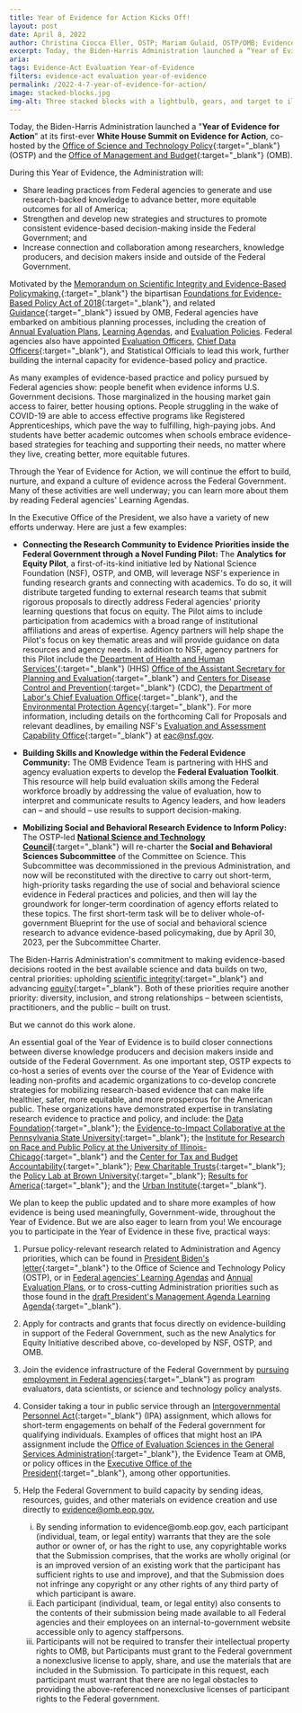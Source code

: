 ```yaml
---
title: Year of Evidence for Action Kicks Off!
layout: post
date: April 8, 2022
author: Christina Ciocca Eller, OSTP; Mariam Gulaid, OSTP/OMB; Evidence Team, OMB
excerpt: Today, the Biden-Harris Administration launched a “Year of Evidence for Action” at its first-ever White House Summit on Evidence for Action, co-hosted by the Office of Science and Technology Policy (OSTP) and the Office of Management and Budget (OMB). 
aria: 
tags: Evidence-Act Evaluation Year-of-Evidence
filters: evidence-act evaluation year-of-evidence
permalink: /2022-4-7-year-of-evidence-for-action/
image: stacked-blocks.jpg
img-alt: Three stacked blocks with a lightbulb, gears, and target to illustrate ideas leading to action.
---
```


Today, the Biden-Harris Administration launched a &quot;**Year of Evidence for Action**&quot; at its first-ever **White House Summit on Evidence for Action**, co-hosted by the [Office of Science and Technology Policy](https://www.whitehouse.gov/ostp){:target="_blank"} (OSTP) and the [Office of Management and Budget](https://www.whitehouse.gov/omb){:target="_blank"} (OMB).

During this Year of Evidence, the Administration will:

- Share leading practices from Federal agencies to generate and use research-backed knowledge to advance better, more equitable outcomes for all of America;
- Strengthen and develop new strategies and structures to promote consistent evidence-based decision-making inside the Federal Government; and
- Increase connection and collaboration among researchers, knowledge producers, and decision makers inside and outside of the Federal Government.

Motivated by the [Memorandum on Scientific Integrity and Evidence-Based Policymaking,](https://www.whitehouse.gov/briefing-room/presidential-actions/2021/01/27/memorandum-on-restoring-trust-in-government-through-scientific-integrity-and-evidence-based-policymaking/){:target="_blank"} the bipartisan [Foundations for Evidence-Based Policy Act of 2018](https://www.congress.gov/bill/115th-congress/house-bill/4174){:target="_blank"}, and related [Guidance](https://www.whitehouse.gov/wp-content/uploads/2021/06/M-21-27.pdf){:target="_blank"} issued by OMB, Federal agencies have embarked on ambitious planning processes, including the creation of [Annual Evaluation Plans]({{site.baseurl}}/evidence-plans/annual-evaluation-plan/), [Learning Agendas]({{site.baseurl}}/evidence-plans/learning-agenda/), and [Evaluation Policies]({{site.baseurl}}/evidence-plans/evaluation-policies/). Federal agencies also have appointed [Evaluation Officers]({{site.baseurl}}/evaluation-officers/), [Chief Data Officers](https://www.cdo.gov/){:target="_blank"}, and Statistical Officials to lead this work, further building the internal capacity for evidence-based policy and practice.

As many examples of evidence-based practice and policy pursued by Federal agencies show: people benefit when evidence informs U.S. Government decisions. Those marginalized in the housing market gain access to fairer, better housing options. People struggling in the wake of COVID-19 are able to access effective programs like Registered Apprenticeships, which pave the way to fulfilling, high-paying jobs. And students have better academic outcomes when schools embrace evidence-based strategies for teaching and supporting their needs, no matter where they live, creating better, more equitable futures.

Through the Year of Evidence for Action, we will continue the effort to build, nurture, and expand a culture of evidence across the Federal Government. Many of these activities are well underway; you can learn more about them by reading Federal agencies&#39; Learning Agendas.

In the Executive Office of the President, we also have a variety of new efforts underway. Here are just a few examples:

- **Connecting the Research Community to Evidence Priorities inside the Federal Government through a Novel Funding Pilot:** The **Analytics for Equity Pilot**, a first-of-its-kind initiative led by National Science Foundation (NSF), OSTP, and OMB, will leverage NSF&#39;s experience in funding research grants and connecting with academics. To do so, it will distribute targeted funding to external research teams that submit rigorous proposals to directly address Federal agencies&#39; priority learning questions that focus on equity. The Pilot aims to include participation from academics with a broad range of institutional affiliations and areas of expertise. Agency partners will help shape the Pilot&#39;s focus on key thematic areas and will provide guidance on data resources and agency needs. In addition to NSF, agency partners for this Pilot include the [Department of Health and Human Services&#39;](https://www.hhs.gov/){:target="_blank"} (HHS) [Office of the Assistant Secretary for Planning and Evaluation](https://aspe.hhs.gov/){:target="_blank"} and [Centers for Disease Control and Prevention](https://www.cdc.gov/){:target="_blank"} (CDC), the [Department of Labor&#39;s Chief Evaluation Office](https://www.dol.gov/agencies/oasp/evaluation){:target="_blank"}, and the [Environmental Protection Agency](https://www.epa.gov/){:target="_blank"}. For more information, including details on the forthcoming Call for Proposals and relevant deadlines, by emailing NSF&#39;s [Evaluation and Assessment Capability Office](https://nsf.gov/od/oia/eac/){:target="_blank"} at [eac@nsf.gov](mailto:eac@nsf.gov).

- **Building Skills and Knowledge within the Federal Evidence Community:** The OMB Evidence Team is partnering with HHS and agency evaluation experts to develop the **Federal Evaluation Toolkit**. This resource will help build evaluation skills among the Federal workforce broadly by addressing the value of evaluation, how to interpret and communicate results to Agency leaders, and how leaders can – and should – use results to support decision-making.

- **Mobilizing Social and Behavioral Research Evidence to Inform Policy:** The OSTP-led [**National Science and Technology Council**](https://www.whitehouse.gov/ostp/nstc/){:target="_blank"} will re-charter the **Social and Behavioral Sciences Subcommittee** of the Committee on Science. This Subcommittee was decommissioned in the previous Administration, and now will be reconstituted with the directive to carry out short-term, high-priority tasks regarding the use of social and behavioral science evidence in Federal practices and policies, and then will lay the groundwork for longer-term coordination of agency efforts related to these topics. The first short-term task will be to deliver whole-of-government Blueprint for the use of social and behavioral science research to advance evidence-based policymaking, due by April 30, 2023, per the Subcommittee Charter.

The Biden-Harris Administration&#39;s commitment to making evidence-based decisions rooted in the best available science and data builds on two, central priorities: upholding [scientific integrity](https://www.whitehouse.gov/wp-content/uploads/2022/01/01-22-Protecting_the_Integrity_of_Government_Science.pdf){:target="_blank"} and advancing [equity](https://www.whitehouse.gov/briefing-room/presidential-actions/2021/01/20/executive-order-advancing-racial-equity-and-support-for-underserved-communities-through-the-federal-government/){:target="_blank"}. Both of these priorities require another priority: diversity, inclusion, and strong relationships – between scientists, practitioners, and the public – built on trust.

But we cannot do this work alone.

An essential goal of the Year of Evidence is to build closer connections between diverse knowledge producers and decision makers inside and outside of the Federal Government. As one important step, OSTP expects to co-host a series of events over the course of the Year of Evidence with leading non-profits and academic organizations to co-develop concrete strategies for mobilizing research-based evidence that can make life healthier, safer, more equitable, and more prosperous for the American public. These organizations have demonstrated expertise in translating research evidence to practice and policy, and include: the [Data Foundation](https://www.datafoundation.org/){:target="_blank"}; the [Evidence-to-Impact Collaborative at the Pennsylvania State University](https://evidence2impact.psu.edu/){:target="_blank"}; the [Institute for Research on Race and Public Policy at the University of Illinois-Chicago](https://irrpp.uic.edu/){:target="_blank"} and the [Center for Tax and Budget Accountability](https://www.ctbaonline.org/){:target="_blank"}; [Pew Charitable Trusts](https://www.pewtrusts.org/){:target="_blank"}; the [Policy Lab at Brown University](https://thepolicylab.brown.edu/){:target="_blank"}; [Results for America](https://results4america.org/){:target="_blank"}; and the [Urban Institute](https://www.urban.org/){:target="_blank"}.

We plan to keep the public updated and to share more examples of how evidence is being used meaningfully, Government-wide, throughout the Year of Evidence. But we are also eager to learn from you! We encourage you to participate in the Year of Evidence in these five, practical ways:

1. Pursue policy-relevant research related to Administration and Agency priorities, which can be found in [President Biden&#39;s letter](https://www.whitehouse.gov/briefing-room/statements-releases/2021/01/20/a-letter-to-dr-eric-s-lander-the-presidents-science-advisor-and-nominee-as-director-of-the-office-of-science-and-technology-policy/){:target="_blank"} to the Office of Science and Technology Policy (OSTP), or in [Federal agencies&#39; Learning Agendas]({{site.baseurl}}/evidence-plans/learning-agenda/) and [Annual Evaluation Plans]({{site.baseurl}}/evidence-plans/annual-evaluation-plan/), or to cross-cutting Administration priorities such as those found in the [draft President&#39;s Management Agenda Learning Agenda](https://www.performance.gov/pma/learning-agenda/){:target="_blank"}.

2. Apply for contracts and grants that focus directly on evidence-building in support of the Federal Government, such as the new Analytics for Equity Initiative described above, co-developed by NSF, OSTP, and OMB.

3. Join the evidence infrastructure of the Federal Government by [pursuing employment in Federal agencies](https://www.usajobs.gov/){:target="_blank"} as program evaluators, data scientists, or science and technology policy analysts.

4. Consider taking a tour in public service through an [Intergovernmental Personnel Act](https://www.opm.gov/policy-data-oversight/hiring-information/intergovernment-personnel-act/){:target="_blank"} (IPA) assignment, which allows for short-term engagements on behalf of the Federal government for qualifying individuals. Examples of offices that might host an IPA assignment include the [Office of Evaluation Sciences in the General Services Administration](https://oes.gsa.gov/opps/){:target="_blank"}, the Evidence Team at OMB, or policy offices in the [Executive Office of the President](https://www.whitehouse.gov/administration/executive-office-of-the-president/){:target="_blank"}, among other opportunities.

5. Help the Federal Government to build capacity by sending ideas, resources, guides, and other materials on evidence creation and use directly to [evidence@omb.eop.gov.](mailto:evidence@omb.eop.gov)
    <ul style="list-style-type: lower-roman;">
    <li>By sending information to evidence@omb.eop.gov, each participant (individual, team, or legal entity) warrants that they are the sole author or owner of, or has the right to use, any copyrightable works that the Submission comprises, that the works are wholly original (or is an improved version of an existing work that the participant has sufficient rights to use and improve), and that the Submission does not infringe any copyright or any other rights of any third party of which participant is aware.</li>
    <li>Each participant (individual, team, or legal entity) also consents to the contents of their submission being made available to all Federal agencies and their employees on an internal-to-government website accessible only to agency staffpersons.</li>
    <li>Participants will not be required to transfer their intellectual property rights to OMB, but Participants must grant to the Federal government a nonexclusive license to apply, share, and use the materials that are included in the Submission. To participate in this request, each participant must warrant that there are no legal obstacles to providing the above-referenced nonexclusive licenses of participant rights to the Federal government.</li>
    </ul>

